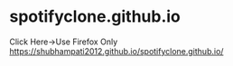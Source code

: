 # spotifyclone.github.io
Click Here->Use Firefox Only https://shubhampati2012.github.io/spotifyclone.github.io/
